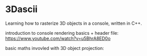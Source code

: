 # 3Dascii



Learning how to rasterize 3D objects in a console, written in C++.

introduction to console rendering basics + header file: https://www.youtube.com/watch?v=u5BhrA8ED0o


basic maths invovled with 3D object projection:
